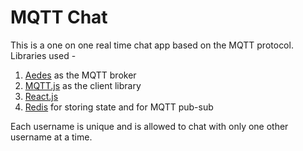 # MQTT Chat

This is a one on one real time chat app based on the MQTT protocol. Libraries used -  
1. [Aedes](https://github.com/mcollina/aedes) as the MQTT broker 
2. [MQTT.js](https://github.com/mqttjs/MQTT.js) as the client library
3. [React.js](https://facebook.github.io/react/)
4. [Redis](https://redis.io/) for storing state and for MQTT pub-sub

Each username is unique and is allowed to chat with only one other username at a time.

